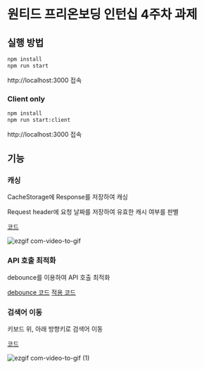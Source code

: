 # 원티드 프리온보딩 인턴십 4주차 과제

## 실행 방법

```bash
npm install
npm run start
```

http://localhost:3000 접속

### Client only

```bash
npm install
npm run start:client
```

http://localhost:3000 접속

## 기능

### 캐싱

CacheStorage에 Response를 저장하여 캐싱

Request header에 요청 날짜를 저장하여 유효한 캐시 여부를 판별

[코드](https://github.com/m4nd4r1n/pre-onboarding-11th-4/blob/main/src/libs/cache.ts)

![ezgif com-video-to-gif](https://github.com/m4nd4r1n/pre-onboarding-11th-4/assets/96206089/fe8735cd-eaf2-43e7-bfa5-aa922bfbfac1)

### API 호출 최적화

debounce를 이용하여 API 호출 최적화

[debounce 코드](https://github.com/m4nd4r1n/pre-onboarding-11th-4/blob/main/src/libs/debounce.ts)
[적용 코드](https://github.com/m4nd4r1n/pre-onboarding-11th-4/blob/main/src/components/SearchBar.tsx#L63)

### 검색어 이동

키보드 위, 아래 방향키로 검색어 이동

[코드](https://github.com/m4nd4r1n/pre-onboarding-11th-4/blob/main/src/components/SearchBar.tsx#L43-L55)

![ezgif com-video-to-gif (1)](https://github.com/m4nd4r1n/pre-onboarding-11th-4/assets/96206089/29d28237-8a14-4615-83b7-8acbdf0cedd2)
